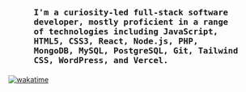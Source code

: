<h3 style="margin: 50px 50px 20px 50px" align="left">
        <samp>I'm a curiosity-led full-stack software developer, mostly proficient in a range of technologies including JavaScript, HTML5, CSS3, React, Node.js, PHP, MongoDB, MySQL, PostgreSQL, Git, Tailwind CSS, WordPress, and Vercel.
        </samp>
</h3>

[![wakatime](https://wakatime.com/badge/user/b759b98e-2d61-4b6f-b47c-f32e67da9e3a.svg?style=for-the-badge)](https://wakatime.com/@b759b98e-2d61-4b6f-b47c-f32e67da9e3a)
